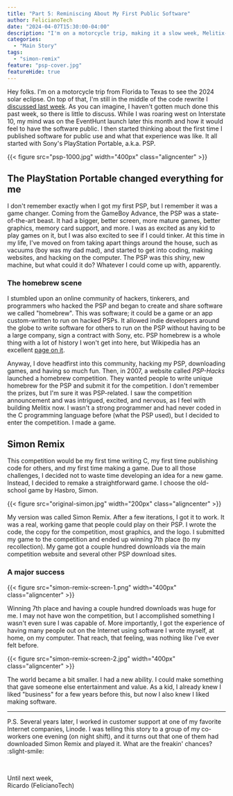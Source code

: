 ```yaml
---
title: "Part 5: Reminiscing About My First Public Software"
author: FelicianoTech
date: "2024-04-07T15:30:00-04:00"
description: "I'm on a motorcycle trip, making it a slow week, Melitix-wise. As we approach the public release, I've been reminiscing about my past software."
categories:
  - "Main Story"
tags:
  - "simon-remix"
feature: "psp-cover.jpg"
featureHide: true
---
```


Hey folks.
I'm on a motorcycle trip from Florida to Texas to see the 2024 solar eclipse.
On top of that, I'm still in the middle of the code rewrite I [discussed last week](/blog/week-4--launching-melitix-next-month-yet-starting-a-rewrite/).
As you can imagine, I haven't gotten much done this past week, so there is little to discuss.
While I was roaring west on Interstate 10, my mind was on the EventHunt launch later this month and how it would feel to have the software public.
I then started thinking about the first time I published software for public use and what that experience was like.
It all started with Sony's PlayStation Portable, a.k.a. PSP.

{{< figure src="psp-1000.jpg" width="400px" class="aligncenter" >}}


## The PlayStation Portable changed everything for me

I don't remember exactly when I got my first PSP, but I remember it was a game changer.
Coming from the GameBoy Advance, the PSP was a state-of-the-art beast.
It had a bigger, better screen, more mature games, better graphics, memory card support, and more.
I was as excited as any kid to play games on it, but I was also excited to see if I could tinker.
At this time in my life, I've moved on from taking apart things around the house, such as vacuums (boy was my dad mad), and started to get into coding, making websites, and hacking on the computer.
The PSP was this shiny, new machine, but what could it do?
Whatever I could come up with, apparently.

### The homebrew scene
I stumbled upon an online community of hackers, tinkerers, and programmers who hacked the PSP and began to create and share software we called "homebrew".
This was software; it could be a game or an app custom-written to run on hacked PSPs.
It allowed indie developers around the globe to write software for others to run on the PSP without having to be a large company, sign a contract with Sony, etc.
PSP homebrew is a whole thing with a lot of history I won't get into here, but Wikipedia has an excellent [page on it](https://en.wikipedia.org/wiki/PlayStation_Portable_homebrew).

Anyway, I dove headfirst into this community, hacking my PSP, downloading games, and having so much fun.
Then, in 2007, a website called *PSP-Hacks* launched a homebrew competition.
They wanted people to write unique homebrew for the PSP and submit it for the competition.
I don't remember the prizes, but I'm sure it was PSP-related.
I saw the competition announcement and was intrigued, excited, and nervous, as I feel with building Melitix now.
I wasn't a strong programmer and had never coded in the C programming language before (what the PSP used), but I decided to enter the competition.
I made a game.


## Simon Remix

This competition would be my first time writing C, my first time publishing code for others, and my first time making a game.
Due to all those challenges, I decided not to waste time developing an idea for a new game.
Instead, I decided to remake a straightforward game.
I choose the old-school game by Hasbro, Simon.

{{< figure src="original-simon.jpg" width="200px" class="aligncenter" >}}

My version was called Simon Remix.
After a few iterations, I got it to work.
It was a real, working game that people could play on their PSP.
I wrote the code, the copy for the competition, most graphics, and the logo.
I submitted my game to the competition and ended up winning 7th place (to my recollection).
My game got a couple hundred downloads via the main competition website and several other PSP download sites.

### A major success

{{< figure src="simon-remix-screen-1.png" width="400px" class="aligncenter" >}}

Winning 7th place and having a couple hundred downloads was huge for me.
I may not have won the competition, but I accomplished something I wasn't even sure I was capable of.
More importantly, I got the experience of having many people out on the Internet using software I wrote myself, at home, on my computer.
That reach, that feeling, was nothing like I've ever felt before.

{{< figure src="simon-remix-screen-2.jpg" width="400px" class="aligncenter" >}}

The world became a bit smaller.
I had a new ability.
I could make something that gave someone else entertainment and value.
As a kid, I already knew I liked "business" for a few years before this, but now I also knew I liked making software.

---

P.S. Several years later, I worked in customer support at one of my favorite Internet companies, Linode.
I was telling this story to a group of my co-workers one evening (on night shift), and it turns out that one of them had downloaded Simon Remix and played it.
What are the freakin' chances? :slight-smile:

<br />

Until next week,  
Ricardo (FelicianoTech)
